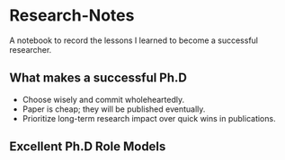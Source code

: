 # Research-Notes
A notebook to record the lessons I learned to become a successful researcher.

## What makes a successful Ph.D

- Choose wisely and commit wholeheartedly.
- Paper is cheap; they will be published eventually.
- Prioritize long-term research impact over quick wins in publications.


## Excellent Ph.D Role Models
